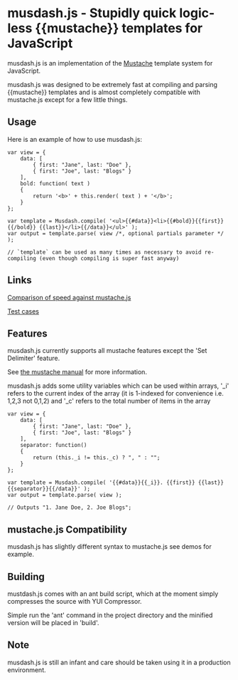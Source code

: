 # musdash.js - Stupidly quick logic-less {{mustache}} templates for JavaScript

musdash.js is an implementation of the [Mustache](http://mustache.github.com/) template system for JavaScript.

musdash.js was designed to be extremely fast at compiling and parsing {{mustache}} templates and is almost completely compatible with mustache.js except for a few little things.

## Usage

Here is an example of how to use musdash.js:

	var view = {
		data: [ 
			{ first: "Jane", last: "Doe" }, 
			{ first: "Joe", last: "Blogs" }
		],
		bold: function( text )
		{
			return '<b>' + this.render( text ) + '</b>';
		}
	};

	var template = Musdash.compile( '<ul>{{#data}}<li>{{#bold}}{{first}}{{/bold}} {{last}}</li>{{/data}}</ul>' );
	var output = template.parse( view /*, optional partials parameter */ );

	// `template` can be used as many times as necessary to avoid re-compiling (even though compiling is super fast anyway)

## Links

[Comparison of speed against mustache.js](http://jsperf.com/musdash-js-vs-mustache-js/4)
	
[Test cases](http://tocsick.github.com/musdash.js/test)

## Features

musdash.js currently supports all mustache features except the 'Set Delimiter' feature.

See [the mustache manual](http://mustache.github.com/mustache.5.html) for more information.

musdash.js adds some utility variables which can be used within arrays, '_i' refers to the current index of the array (it is 1-indexed for convenience i.e. 1,2,3 not 0,1,2) and '_c' refers to the total number of items in the array

	var view = {
		data: [ 
			{ first: "Jane", last: "Doe" }, 
			{ first: "Joe", last: "Blogs" }
		],
		separator: function()
		{
			return (this._i != this._c) ? ", " : "";
		}
	};
	
	var template = Musdash.compile( '{{#data}}{{_i}}. {{first}} {{last}}{{separator}}{{/data}}' );
	var output = template.parse( view );
	
	// Outputs "1. Jane Doe, 2. Joe Blogs";

## mustache.js Compatibility

musdash.js has slightly different syntax to mustache.js see demos for example.

## Building

mustdash.js comes with an ant build script, which at the moment simply compresses the source with YUI Compressor.

Simple run the 'ant' command in the project directory and the minified version will be placed in 'build'.

## Note

musdash.js is still an infant and care should be taken using it in a production environment.